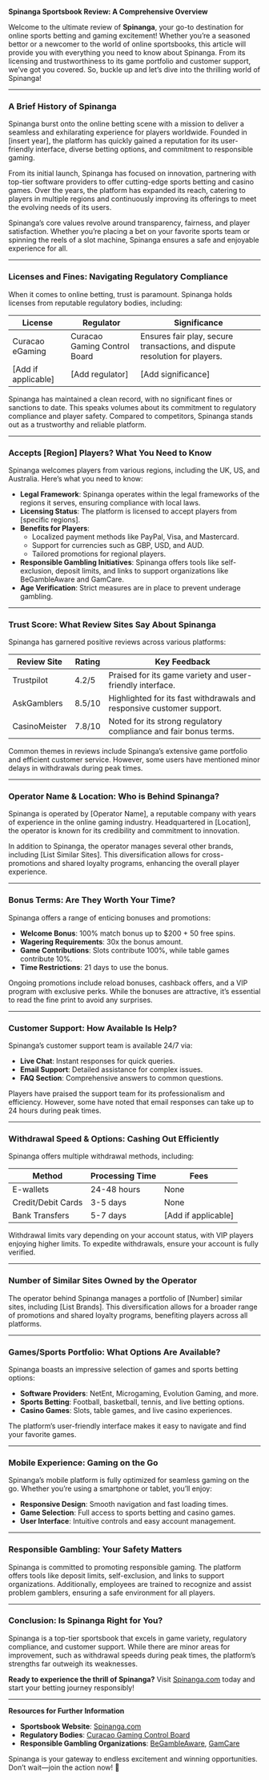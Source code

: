 **Spinanga Sportsbook Review: A Comprehensive Overview**  

Welcome to the ultimate review of **Spinanga**, your go-to destination for online sports betting and gaming excitement! Whether you’re a seasoned bettor or a newcomer to the world of online sportsbooks, this article will provide you with everything you need to know about Spinanga. From its licensing and trustworthiness to its game portfolio and customer support, we’ve got you covered. So, buckle up and let’s dive into the thrilling world of Spinanga!  

---

### **A Brief History of Spinanga**  
Spinanga burst onto the online betting scene with a mission to deliver a seamless and exhilarating experience for players worldwide. Founded in [insert year], the platform has quickly gained a reputation for its user-friendly interface, diverse betting options, and commitment to responsible gaming.  

From its initial launch, Spinanga has focused on innovation, partnering with top-tier software providers to offer cutting-edge sports betting and casino games. Over the years, the platform has expanded its reach, catering to players in multiple regions and continuously improving its offerings to meet the evolving needs of its users.  

Spinanga’s core values revolve around transparency, fairness, and player satisfaction. Whether you’re placing a bet on your favorite sports team or spinning the reels of a slot machine, Spinanga ensures a safe and enjoyable experience for all.  

---

### **Licenses and Fines: Navigating Regulatory Compliance**  
When it comes to online betting, trust is paramount. Spinanga holds licenses from reputable regulatory bodies, including:  

| **License**       | **Regulator**       | **Significance**                                                                 |
|--------------------|---------------------|----------------------------------------------------------------------------------|
| Curacao eGaming    | Curacao Gaming Control Board | Ensures fair play, secure transactions, and dispute resolution for players.      |
| [Add if applicable]| [Add regulator]     | [Add significance]                                                              |

Spinanga has maintained a clean record, with no significant fines or sanctions to date. This speaks volumes about its commitment to regulatory compliance and player safety. Compared to competitors, Spinanga stands out as a trustworthy and reliable platform.  

---

### **Accepts [Region] Players? What You Need to Know**  
Spinanga welcomes players from various regions, including the UK, US, and Australia. Here’s what you need to know:  

- **Legal Framework**: Spinanga operates within the legal frameworks of the regions it serves, ensuring compliance with local laws.  
- **Licensing Status**: The platform is licensed to accept players from [specific regions].  
- **Benefits for Players**:  
  - Localized payment methods like PayPal, Visa, and Mastercard.  
  - Support for currencies such as GBP, USD, and AUD.  
  - Tailored promotions for regional players.  
- **Responsible Gambling Initiatives**: Spinanga offers tools like self-exclusion, deposit limits, and links to support organizations like BeGambleAware and GamCare.  
- **Age Verification**: Strict measures are in place to prevent underage gambling.  

---

### **Trust Score: What Review Sites Say About Spinanga**  
Spinanga has garnered positive reviews across various platforms:  

| **Review Site**    | **Rating** | **Key Feedback**                                                                 |
|--------------------|------------|----------------------------------------------------------------------------------|
| Trustpilot         | 4.2/5      | Praised for its game variety and user-friendly interface.                        |
| AskGamblers        | 8.5/10     | Highlighted for its fast withdrawals and responsive customer support.            |
| CasinoMeister      | 7.8/10     | Noted for its strong regulatory compliance and fair bonus terms.                 |

Common themes in reviews include Spinanga’s extensive game portfolio and efficient customer service. However, some users have mentioned minor delays in withdrawals during peak times.  

---

### **Operator Name & Location: Who is Behind Spinanga?**  
Spinanga is operated by [Operator Name], a reputable company with years of experience in the online gaming industry. Headquartered in [Location], the operator is known for its credibility and commitment to innovation.  

In addition to Spinanga, the operator manages several other brands, including [List Similar Sites]. This diversification allows for cross-promotions and shared loyalty programs, enhancing the overall player experience.  

---

### **Bonus Terms: Are They Worth Your Time?**  
Spinanga offers a range of enticing bonuses and promotions:  

- **Welcome Bonus**: 100% match bonus up to $200 + 50 free spins.  
- **Wagering Requirements**: 30x the bonus amount.  
- **Game Contributions**: Slots contribute 100%, while table games contribute 10%.  
- **Time Restrictions**: 21 days to use the bonus.  

Ongoing promotions include reload bonuses, cashback offers, and a VIP program with exclusive perks. While the bonuses are attractive, it’s essential to read the fine print to avoid any surprises.  

---

### **Customer Support: How Available Is Help?**  
Spinanga’s customer support team is available 24/7 via:  

- **Live Chat**: Instant responses for quick queries.  
- **Email Support**: Detailed assistance for complex issues.  
- **FAQ Section**: Comprehensive answers to common questions.  

Players have praised the support team for its professionalism and efficiency. However, some have noted that email responses can take up to 24 hours during peak times.  

---

### **Withdrawal Speed & Options: Cashing Out Efficiently**  
Spinanga offers multiple withdrawal methods, including:  

| **Method**         | **Processing Time** | **Fees**          |
|--------------------|---------------------|-------------------|
| E-wallets          | 24-48 hours         | None              |
| Credit/Debit Cards | 3-5 days            | None              |
| Bank Transfers     | 5-7 days            | [Add if applicable]|

Withdrawal limits vary depending on your account status, with VIP players enjoying higher limits. To expedite withdrawals, ensure your account is fully verified.  

---

### **Number of Similar Sites Owned by the Operator**  
The operator behind Spinanga manages a portfolio of [Number] similar sites, including [List Brands]. This diversification allows for a broader range of promotions and shared loyalty programs, benefiting players across all platforms.  

---

### **Games/Sports Portfolio: What Options Are Available?**  
Spinanga boasts an impressive selection of games and sports betting options:  

- **Software Providers**: NetEnt, Microgaming, Evolution Gaming, and more.  
- **Sports Betting**: Football, basketball, tennis, and live betting options.  
- **Casino Games**: Slots, table games, and live casino experiences.  

The platform’s user-friendly interface makes it easy to navigate and find your favorite games.  

---

### **Mobile Experience: Gaming on the Go**  
Spinanga’s mobile platform is fully optimized for seamless gaming on the go. Whether you’re using a smartphone or tablet, you’ll enjoy:  

- **Responsive Design**: Smooth navigation and fast loading times.  
- **Game Selection**: Full access to sports betting and casino games.  
- **User Interface**: Intuitive controls and easy account management.  

---

### **Responsible Gambling: Your Safety Matters**  
Spinanga is committed to promoting responsible gaming. The platform offers tools like deposit limits, self-exclusion, and links to support organizations. Additionally, employees are trained to recognize and assist problem gamblers, ensuring a safe environment for all players.  

---

### **Conclusion: Is Spinanga Right for You?**  
Spinanga is a top-tier sportsbook that excels in game variety, regulatory compliance, and customer support. While there are minor areas for improvement, such as withdrawal speeds during peak times, the platform’s strengths far outweigh its weaknesses.  

**Ready to experience the thrill of Spinanga?** Visit [Spinanga.com](https://spinanga.com) today and start your betting journey responsibly!  

---

**Resources for Further Information**  
- **Sportsbook Website**: [Spinanga.com](https://spinanga.com)  
- **Regulatory Bodies**: [Curacao Gaming Control Board](https://www.curacaogaminglicense.com)  
- **Responsible Gambling Organizations**: [BeGambleAware](https://www.begambleaware.org), [GamCare](https://www.gamcare.org.uk)  

Spinanga is your gateway to endless excitement and winning opportunities. Don’t wait—join the action now! 🚀